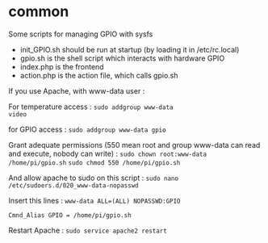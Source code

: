 # common
Some scripts for managing GPIO with sysfs

- init_GPIO.sh should be run at startup (by loading it in /etc/rc.local)
- gpio.sh is the shell script which interacts with hardware GPIO
- index.php is the frontend
- action.php is the action file, which calls gpio.sh

If you use Apache, with www-data user :

For temperature access :
<code>sudo addgroup www-data video</code>

for GPIO access :
<code>sudo addgroup www-data gpio</code>

Grant adequate permissions (550 mean root and group www-data can read and execute, nobody can write) :
<code>sudo chown root:www-data /home/pi/gpio.sh</code>
<code>sudo chmod 550 /home/pi/gpio.sh</code>

And allow apache to sudo on this script :
<code>sudo nano /etc/sudoers.d/020_www-data-nopasswd</code>

Insert this lines :
<code>www-data        ALL=(ALL) NOPASSWD:GPIO<br/>
Cmnd_Alias GPIO = /home/pi/gpio.sh</code>

Restart Apache :
<code>sudo service apache2 restart</code>
